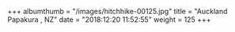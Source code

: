 +++
albumthumb = "/images/hitchhike-00125.jpg"
title = "Auckland Papakura , NZ"
date = "2018:12:20 11:52:55"
weight = 125
+++
